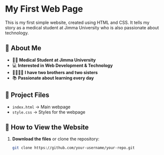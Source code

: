 # My First Web Page  

This is my first simple website, created using HTML and CSS. It tells my story as a medical student at Jimma University who is also passionate about technology.  

## 🌟 About Me  
- 👨‍⚕️ **Medical Student at Jimma University**  
- 💻 **Interested in Web Development & Technology**  
- 👨‍👩‍👧‍👦 **I have two brothers and two sisters**  
- 📚 **Passionate about learning every day**  

## 📂 Project Files  
- `index.html` → Main webpage  
- `style.css` → Styles for the webpage  

## 🚀 How to View the Website  
1. **Download the files** or clone the repository:  
   ```sh
   git clone https://github.com/your-username/your-repo.git
